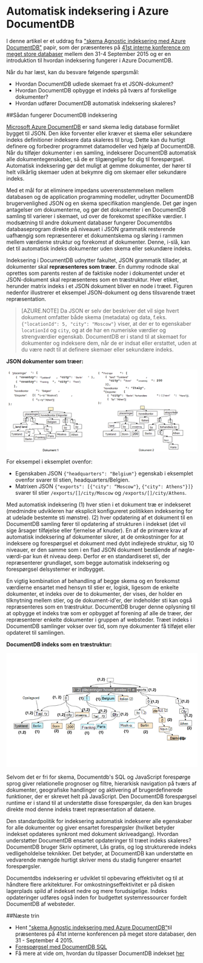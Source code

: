 <properties 
    pageTitle="Automatisk indeksering i DocumentDB | Microsoft Azure" 
    description="Få mere at vide om, hvordan automatisk indeksering fungerer i Azure DocumentDB." 
    services="documentdb" 
    authors="arramac" 
    manager="jhubbard" 
    editor="mimig" 
    documentationCenter=""/>

<tags 
    ms.service="documentdb" 
    ms.workload="data-services" 
    ms.tgt_pltfrm="na" 
    ms.devlang="na" 
    ms.topic="article" 
    ms.date="10/27/2016" 
    ms.author="arramac"/>
    
# <a name="automatic-indexing-in-azure-documentdb"></a>Automatisk indeksering i Azure DocumentDB

I denne artikel er et uddrag fra ["skema Agnostic indeksering med Azure DocumentDB"](http://www.vldb.org/pvldb/vol8/p1668-shukla.pdf) papir, som der præsenteres på [41st interne konference om meget store databaser](http://www.vldb.org/2015/) mellem den 31-4 September 2015 og er en introduktion til hvordan indeksering fungerer i Azure DocumentDB. 

Når du har læst, kan du besvare følgende spørgsmål:

- Hvordan DocumentDB udlede skemaet fra et JSON-dokument?
- Hvordan DocumentDB opbygge et indeks på tværs af forskellige dokumenter?
- Hvordan udfører DocumentDB automatisk indeksering skaleres?

##<a id="HowDocumentDBIndexingWorks"></a>Sådan fungerer DocumentDB indeksering

[Microsoft Azure DocumentDB](https://azure.microsoft.com/services/documentdb/) er sand skema ledig database formålet bygget til JSON. Den ikke forventer eller kræver et skema eller sekundære indeks definitioner indeksere data skaleres til brug. Dette kan du hurtigt definere og forbedrer programmet datamodeller ved hjælp af DocumentDB. Når du tilføjer dokumenter i en samling, indekserer DocumentDB automatisk alle dokumentegenskaber, så de er tilgængelige for dig til forespørgsel. Automatisk indeksering gør det muligt at gemme dokumenter, der hører til helt vilkårlig skemaer uden at bekymre dig om skemaer eller sekundære indeks.

Med et mål for at eliminere impedans uoverensstemmelsen mellem databasen og de application programming modeller, udnytter DocumentDB brugervenlighed JSON og en skema specifikation manglende. Det gør ingen antagelser om dokumenterne, og gør det dokumenter i en DocumentDB samling til varierer i skemaet, ud over de forekomst specifikke værdier. I modsætning til andre dokument databaser fungerer Documentdbs databaseprogram direkte på niveauet i JSON grammatik resterende uafhængig som repræsenterer et dokumentskema og sløring i rammen mellem værdierne struktur og forekomst af dokumenter. Denne, i-slå, kan det til automatisk indeks dokumenter uden skema eller sekundære indeks.

Indeksering i DocumentDB udnytter fakultet, JSON grammatik tillader, at dokumenter skal **repræsenteres som træer**. En dummy rodnode skal oprettes som parents resten af de faktiske noder i dokumentet under et JSON-dokument skal repræsenteres som en træstruktur. Hver etiket, herunder matrix indeks i et JSON dokument bliver en node i træet. Figuren nedenfor illustrerer et eksempel JSON-dokument og dens tilsvarende træet repræsentation.

>[AZURE.NOTE] Da JSON er selv der beskriver det vil sige hvert dokument omfatter både skema (metadata) og data, f.eks. `{"locationId": 5, "city": "Moscow"}` viser, at der er to egenskaber `locationId` og `city`, og at de har en numeriske værdier og strengværdier egenskab. DocumentDB er i stand til at skemaet for dokumenter og indeksere dem, når de er indsat eller erstattet, uden at du være nødt til at definere skemaer eller sekundære indeks.


**JSON dokumenter som træer:**

![Dokumenter som træer](media/documentdb-indexing/DocumentsAsTrees.png)

For eksempel i eksemplet ovenfor:

- Egenskaben JSON `{"headquarters": "Belgium"}` egenskab i eksemplet ovenfor svarer til stien, headquarters/Belgien.
- Matrixen JSON `{"exports": [{"city": “Moscow"}`, `{"city": Athens"}]}` svarer til stier `/exports/[]/city/Moscow` og `/exports/[]/city/Athens`.

Med automatisk indeksering (1) hver stien i et dokument træ er indekseret (medmindre udvikleren har eksplicit konfigureret politikken indeksering for at udelade bestemte sti mønstre). (2) hver opdatering af et dokument til en DocumentDB samling fører til opdatering af strukturen i indekset (det vil sige årsager tilføjelse eller fjernelse af knuder). En af de primære krav af automatisk indeksering af dokumenter sikrer, at de omkostninger for at indeksere og forespørgsel et dokument med dybt indlejrede struktur, sig 10 niveauer, er den samme som i en flad JSON dokument bestående af nøgle-værdi-par kun ét niveau deep. Derfor er en standardiseret sti, der repræsenterer grundlaget, som begge automatisk indeksering og forespørgsel delsystemer er indbygget.

En vigtig kombination af behandling af begge skema og en forekomst værdierne ensartet med hensyn til stier er, logisk, ligesom de enkelte dokumenter, et indeks over de to dokumenter, der vises, der holder en tilknytning mellem stier, og de dokument-id'er, der indeholder sti kan også repræsenteres som en træstruktur. DocumentDB bruger denne oplysning til at opbygge et indeks træ som er opbygget af forening af alle de træer, der repræsenterer enkelte dokumenter i gruppen af websteder. Træet indeks i DocumentDB samlinger vokser over tid, som nye dokumenter få tilføjet eller opdateret til samlingen.


**DocumentDB indeks som en træstruktur:**

![Indeks som en træstruktur](media/documentdb-indexing/IndexAsTree.png)

Selvom det er fri for skema, Documentdb's SQL og JavaScript forespørge sprog giver relationelle prognoser og filtre, hierarkisk navigation på tværs af dokumenter, geografiske handlinger og aktivering af brugerdefinerede funktioner, der er skrevet helt på JavaScript. Den DocumentDB forespørgsel runtime er i stand til at understøtte disse forespørgsler, da den kan bruges direkte mod denne indeks træet repræsentation af dataene.

Den standardpolitik for indeksering automatisk indekserer alle egenskaber for alle dokumenter og giver ensartet forespørgsler (hvilket betyder indekset opdateres synkront med dokument skriveadgang). Hvordan understøtter DocumentDB ensartet opdateringer til træet indeks skaleres? DocumentDB bruger Skriv optimeret, Lås gratis, og log strukturerede indeks vedligeholdelse teknikker. Det betyder, at DocumentDB kan understøtte en vedvarende mængde hurtigt skriver mens du stadig fungerer ensartet forespørgsler. 

Documentdbs indeksering er udviklet til opbevaring effektivitet og til at håndtere flere arkitekturer. For omkostningseffektivitet er på disken lagerplads spild af indekset nedre og mere forudsigelige. Indeks opdateringer udføres også inden for budgettet systemressourcer fordelt DocumentDB af websteder.

##<a name="NextSteps"></a>Næste trin
- Hent ["skema Agnostic indeksering med Azure DocumentDB"](http://www.vldb.org/pvldb/vol8/p1668-shukla.pdf)til præsenteres på 41st interne konferencen på meget store databaser, den 31 - September 4 2015.
- [Forespørgsel med DocumentDB SQL](documentdb-sql-query.md)
- Få mere at vide om, hvordan du tilpasser DocumentDB indekset [her](documentdb-indexing-policies.md)
 
